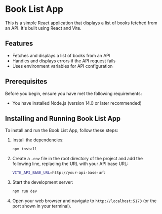 # Book List App

This is a simple React application that displays a list of books fetched from an API. It's built using React and Vite.

## Features

- Fetches and displays a list of books from an API
- Handles and displays errors if the API request fails
- Uses environment variables for API configuration

## Prerequisites

Before you begin, ensure you have met the following requirements:

- You have installed Node.js (version 14.0 or later recommended)

## Installing and Running Book List App

To install and run the Book List App, follow these steps:

1. Install the dependencies:
   ```bash
   npm install
   ```

2. Create a `.env` file in the root directory of the project and add the following line, replacing the URL with your API base URL:
   ```bash
   VITE_API_BASE_URL=http://your-api-base-url
   ```

3. Start the development server:
   ```bash
   npm run dev
   ```

4. Open your web browser and navigate to `http://localhost:5173` (or the port shown in your terminal).
